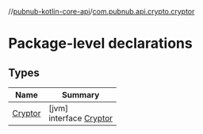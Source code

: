 //[pubnub-kotlin-core-api](../../index.md)/[com.pubnub.api.crypto.cryptor](index.md)

# Package-level declarations

## Types

| Name | Summary |
|---|---|
| [Cryptor](-cryptor/index.md) | [jvm]<br>interface [Cryptor](-cryptor/index.md) |
